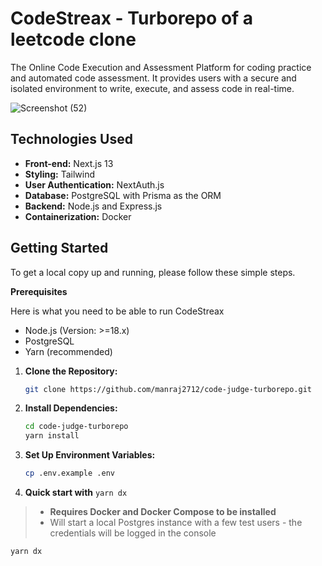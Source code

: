 # CodeStreax - Turborepo of a leetcode clone

The Online Code Execution and Assessment Platform for coding practice and automated code assessment. It provides users with a secure and isolated environment to write, execute, and assess code in real-time.

![Screenshot (52)](https://github.com/manraj2712/code-judge-turborepo/assets/65106261/df2d2b51-7e5b-44ea-892d-ff53e5bec0a9)

## Technologies Used

- **Front-end:** Next.js 13
- **Styling:** Tailwind
- **User Authentication:** NextAuth.js
- **Database:** PostgreSQL with Prisma as the ORM
- **Backend:** Node.js and Express.js
- **Containerization:** Docker

## Getting Started

To get a local copy up and running, please follow these simple steps.

**Prerequisites**

Here is what you need to be able to run CodeStreax

- Node.js (Version: >=18.x)
- PostgreSQL
- Yarn (recommended)

1. **Clone the Repository:**

   ```bash
   git clone https://github.com/manraj2712/code-judge-turborepo.git
   ```

2. **Install Dependencies:**
   ```bash
   cd code-judge-turborepo
   yarn install
    ```
3. **Set Up Environment Variables:**
   ```bash
   cp .env.example .env
    ```
4. **Quick start with** `yarn dx`

> - **Requires Docker and Docker Compose to be installed**
> - Will start a local Postgres instance with a few test users - the credentials will be logged in the console

```sh
yarn dx
```



